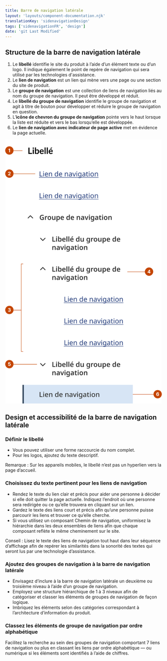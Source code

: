 ```yaml
---
title: Barre de navigation latérale
layout: 'layouts/component-documentation.njk'
translationKey: 'sidenavigationDesign'
tags: ['sidenavigationFR', 'design']
date: 'git Last Modified'
---
```


## Structure de la barre de navigation latérale

<ol class="anatomy-list">
  <li>Le <strong>libellé</strong> identifie le site du produit à l’aide d’un élément texte ou d’un logo. Il indique également le point de repère de navigation qui sera utilisé par les technologies d'assistance.</li>
  <li>Le <strong>lien de navigation</strong> est un lien qui mène vers une page ou une section du site de produit.</li>
  <li>Le <strong>groupe de navigation</strong> est une collection de liens de navigation liés au nom du groupe de navigation. Il peut être développé et réduit.</li>
  <li>Le <strong>libellé du groupe de navigation</strong> identifie le groupe de navigation et agit à titre de bouton pour développer et réduire le groupe de navigation en question.</li>
  <li>L’<strong>icône de chevron du groupe de navigation</strong> pointe vers le haut lorsque la liste est réduite et vers le bas lorsqu’elle est développée.</li>
  <li>Le <strong>lien de navigation avec indicateur de page active</strong> met en évidence la page actuelle.</li>
</ol>

<img class="b-sm b-default p-400" src="/images/fr/components/anatomy/gcds-side-nav-anatomy.svg" alt="L'anatomie du composant barre de navigation latérale identifiant le libellé, le lien de navigation, le groupe de navigation, le libellé du groupe de navigation, l'icône de chevron du groupe de navigation, le lien de navigation avec indicateur de page active."/>

## Design et accessibilité de la barre de navigation latérale

### Définir le libellé

- Vous pouvez utiliser une forme raccourcie du nom complet.
- Pour les logos, ajoutez du texte descriptif.

Remarque : Sur les appareils mobiles, le libellé n’est pas un hyperlien vers la page d’accueil.

### Choisissez du texte pertinent pour les liens de navigation

- Rendez le texte du lien clair et précis pour aider une personne à décider si elle doit quitter la page actuelle. Indiquez l’endroit où une personne sera redirigée ou ce qu’elle trouvera en cliquant sur un lien.
- Gardez le texte des liens court et précis afin qu’une personne puisse parcourir les liens et trouver ce qu’elle cherche.
- Si vous utilisez un composant Chemin de navigation, uniformisez la hiérarchie dans les deux ensembles de liens afin que chaque composant reflète le même cheminement sur le site.

Conseil : Lisez le texte des liens de navigation tout haut dans leur séquence d’affichage afin de repérer les similarités dans la sonorité des textes qui seront lus par une technologie d’assistance.

### Ajoutez des groupes de navigation à la barre de navigation latérale

- Envisagez d’inclure à la barre de navigation latérale un deuxième ou troisième niveau à l’aide d’un groupe de navigation.
- Employez une structure hiérarchique de 1 à 3 niveaux afin de catégoriser et classer les éléments de groupes de navigation de façon logique.
- Imbriquez les éléments selon des catégories correspondant à l’architecture d’information du produit.

### Classez les éléments de groupe de navigation par ordre alphabétique

Facilitez la recherche au sein des groupes de navigation comportant 7 liens de navigation ou plus en classant les liens par ordre alphabétique — ou numérique si les éléments sont identifiés à l’aide de chiffres.
